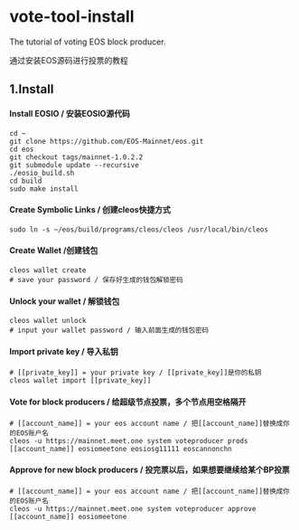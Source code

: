 # vote-tool-install

The tutorial of voting EOS block producer.

通过安装EOS源码进行投票的教程

## 1.Install

#### Install EOSIO / 安装EOSIO源代码
```
cd ~
git clone https://github.com/EOS-Mainnet/eos.git
cd eos
git checkout tags/mainnet-1.0.2.2
git submodule update --recursive
./eosio_build.sh
cd build
sudo make install
```

#### Create Symbolic Links / 创建cleos快捷方式
```
sudo ln -s ~/eos/build/programs/cleos/cleos /usr/local/bin/cleos
```

#### Create Wallet /创建钱包
```
cleos wallet create 
# save your password / 保存好生成的钱包解锁密码
```

#### Unlock your wallet / 解锁钱包
```
cleos wallet unlock
# input your wallet password / 输入前面生成的钱包密码
```

#### Import private key / 导入私钥
```
# [[private_key]] = your private key / [[private_key]]是你的私钥
cleos wallet import [[private_key]] 
```

#### Vote for block producers / 给超级节点投票，多个节点用空格隔开
```
# [[account_name]] = your eos account name / 把[[account_name]]替换成你的EOS账户名
cleos -u https://mainnet.meet.one system voteproducer prods [[account_name]] eosiomeetone eosiosg11111 eoscannonchn
```

#### Approve for new block producers  / 投完票以后，如果想要继续给某个BP投票
```
# [[account_name]] = your eos account name / 把[[account_name]]替换成你的EOS账户名
cleos -u https://mainnet.meet.one system voteproducer approve [[account_name]] eosiomeetone
```

